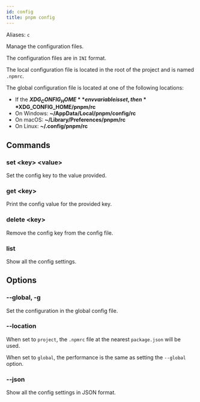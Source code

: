```yaml
---
id: config
title: pnpm config
---
```


Aliases: `c`

Manage the configuration files.

The configuration files are in `INI` format.

The local configuration file is located in the root of the project and is named `.npmrc`.

The global configuration file is located at one of the following locations:

* If the **$XDG_CONFIG_HOME** env variable is set, then **$XDG_CONFIG_HOME/pnpm/rc**
* On Windows: **~/AppData/Local/pnpm/config/rc**
* On macOS: **~/Library/Preferences/pnpm/rc**
* On Linux: **~/.config/pnpm/rc**

## Commands

### set &lt;key> &lt;value>

Set the config key to the value provided.

### get &lt;key>

Print the config value for the provided key.

### delete &lt;key>

Remove the config key from the config file.

### list

Show all the config settings.

## Options

### --global, -g

Set the configuration in the global config file.

### --location

When set to `project`, the `.npmrc` file at the nearest `package.json` will be used.

When set to `global`, the performance is the same as setting the `--global` option.

### --json

Show all the config settings in JSON format.

